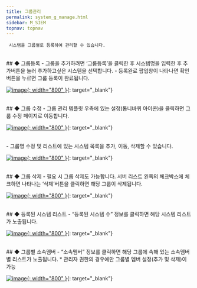```yaml
---
title: 그룹관리
permalink: system_g_manage.html
sidebar: M_SIEM
topnav: topnav
---
```


     시스템을 그룹별로 등록하여 관리할 수 있습니다.

<br />
## ◆ 그룹등록
- 그룹을 추가하려면 ‘그룹등록’을 클릭한 후 시스템명을 입력한 후 추가버튼을 눌러 추가하고싶은 시스템을 선택합니다.
- 등록완료 팝업창이 나타나면 확인 버튼을 누르면 그룹 등록이 완료됩니다.

[![image](/docs/images/Manual/siem/group/1.png){: width="800" }](/docs/images/Manual/siem/group/1.png){: target="_blank"}

<br />
## ◆ 그룹 수정
- 그룹 관리 템플릿 우측에 있는 설정(톱니바퀴 아이콘)을 클릭하면 그룹 수정 페이지로 이동합니다.

[![image](/docs/images/Manual/siem/group/2.png){: width="800" }](/docs/images/Manual/siem/group/2.png){: target="_blank"}

<br />
- 그룹명 수정 및 리스트에 있는 시스템 목록을 추가, 이동, 삭제할 수 있습니다.
<br />

[![image](/docs/images/Manual/siem/group/3.png){: width="800" }](/docs/images/Manual/siem/group/3.png){: target="_blank"}

<br />
## ◆ 그룹 삭제
- 필요 시 그룹 삭제도 가능합니다. 서버 리스트 왼쪽의 체크박스에 체크하면 나타나는 ‘삭제’버튼을 클릭하면 해당 그룹이 삭제됩니다.

[![image](/docs/images/Manual/siem/group/4.png){: width="800" }](/docs/images/Manual/siem/group/4.png){: target="_blank"}
 
<br />
## ◆ 등록된 시스템 리스트
- “등록된 시스템 수” 정보를 클릭하면 해당 시스템 리스트가 노출됩니다.

[![image](/docs/images/Manual/siem/group/5.png){: width="800" }](/docs/images/Manual/siem/group/5.png){: target="_blank"}

<br />
## ◆ 그룹별 소속멤버
- “소속멤버” 정보를 클릭하면 해당 그룹에 속해 있는 소속멤버별 리스트가 노출됩니다.
* 관리자 권한의 경우에만 그룹별 멤버 설정(추가 및 삭제)이 가능

[![image](/docs/images/Manual/siem/group/6.png){: width="800" }](/docs/images/Manual/siem/group/6.png){: target="_blank"}

 